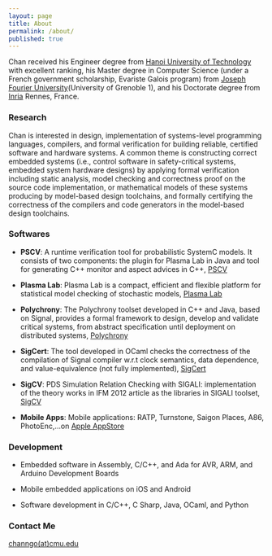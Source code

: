 ```yaml
---
layout: page
title: About
permalink: /about/
published: true
---
```


Chan received his Engineer degree from [Hanoi University of Technology](http://en.hust.edu.vn/home) with excellent ranking, his Master degree in Computer Science (under a French government scholarship, Evariste Galois program) from [Joseph Fourier University](https://www.ujf-grenoble.fr/?language=en)(University of Grenoble 1), and his Doctorate degree from [Inria](http://www.inria.fr/en/) Rennes, France.

### Research

Chan is interested in design, implementation of systems-level programming languages, compilers, and formal verification for building reliable, certified software and hardware systems. A common theme is constructing correct embedded systems (i.e., control software in safety-critical systems, embedded system hardware designs) by applying formal verification including static analysis, model checking and correctness proof on the source code implementation, or mathematical models of these systems producing by model-based design toolchains, and formally certifying the correctness of the compilers and code generators in the model-based design toolchains.

### Softwares
- **PSCV**: A runtime verification tool for probabilistic SystemC models. It consists of two components: the plugin for Plasma Lab in Java and tool for generating C++ monitor and aspect advices in C++, [PSCV](https://project.inria.fr/pscv/)

- **Plasma Lab**: Plasma Lab is a compact, efficient and flexible platform for statistical model checking of stochastic models, [Plasma Lab](https://project.inria.fr/plasma-lab/)

- **Polychrony**: The Polychrony toolset developed in C++ and Java, based on Signal, provides a formal framework to design, develop and validate critical systems, from abstract specification until deployment on distributed systems, [Polychrony](http://www.irisa.fr/espresso/Polychrony/)

- **SigCert**: The tool developed in OCaml checks the correctness of the compilation of Signal compiler w.r.t clock semantics, data dependence, and value-equivalence (not fully implemented), [SigCert](https://github.com/channgo2203/sigcert)

- **SigCV**: PDS Simulation Relation Checking with SIGALI: implementation of the theory works in IFM 2012 article as the libraries in SIGALI toolset, [SigCV](https://github.com/channgo2203/SigCV)

- **Mobile Apps**: Mobile applications: RATP, Turnstone, Saigon Places, A86, PhotoEnc,...on [Apple AppStore](https://itunes.apple.com/us/genre/ios/id36?mt=8)

### Development
- Embedded software in Assembly, C/C++, and Ada for AVR, ARM, and Arduino Development Boards

- Mobile embedded applications on iOS and Android

- Software development in C/C++, C Sharp, Java, OCaml, and Python

### Contact Me

[channgo(at)cmu.edu](mailto:channgo@cmu.edu)
